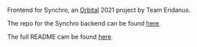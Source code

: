 Frontend for Synchro, an [Orbital](https://orbital.comp.nus.edu.sg/) 2021 project by Team Eridanus.

The repo for the Synchro backend can be found [here](https://github.com/jyrw/Synchro-API).

The full README cam be found [here](https://docs.google.com/document/d/1oIsQWx-i2sOSnk015LnOPQ6F-nxQ2gu4/edit?usp=sharing&ouid=113614556667570138041&rtpof=true&sd=true).
